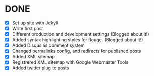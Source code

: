 # DONE

- [x] Set up site with Jekyll
- [x] Write first post
- [x] Different production and development settings (Blogged about it!)
- [x] Added syntax highlighting styles for Rouge. (Blogged about it!)
- [x] Added Disqus as comment system
- [x] Changed permalinks config, and redirects for published posts
- [x] Added XML sitemap
- [x] Registrered XML sitemap with Google Webmaster Tools
- [x] Added twitter plug to posts
